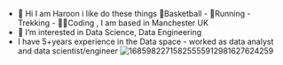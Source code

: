 - 👋 Hi I am Haroon i like  do these things 🏀Basketball - 👟Running - Trekking - 👨‍💻Coding , I am based in Manchester UK
- 👀 I’m interested in Data Science, Data Engineering 
- I have 5+years experience in the Data space - worked as data analyst and data scientist/engineer
![16859822715825555912981627624259](https://github.com/harooncloud4/harooncloud4/assets/170242230/22795d74-fb84-4f80-9f9a-da97d516c140)  

<!---
harooncloud4/harooncloud4 is a ✨ special ✨ repository because its `README.md` (this file) appears on your GitHub profile.
You can click the Preview link to take a look at your changes.
--->
